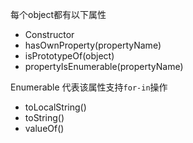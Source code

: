 每个object都有以下属性

- Constructor
- hasOwnProperty(propertyName)
- isPrototypeOf(object)
- propertyIsEnumerable(propertyName)

Enumerable 代表该属性支持`for-in`操作

- toLocalString()
- toString()
- valueOf()